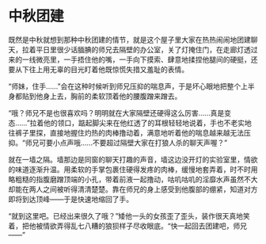 # 中秋团建

既然是中秋就想到那种中秋团建的情节，就是这个屋子里大家在热热闹闹地团建聊天，拉着平日里很少话腼腆的师兄去隔壁的办公室，关了灯掩住门，在走廊灯透过来的一线微亮里，一手捂住他的嘴，一手向下摸索、肆意地揉捏他腿间的硬挺，还要从下往上用无辜的目光盯着他既惊慌失措又羞耻的表情。

“师妹，住手……”会在这种时候听到师兄压抑的喘息声，于是坏心眼地把整个上半身都贴到他身上去，胸前的柔软顶着他的腰腹蹭来蹭去。

“哦？师兄不是也很喜欢吗？明明就在大家隔壁还硬得这么厉害……真是变态……”拉着他的领口，踮起脚尖来在他红透了的耳根轻轻地说着，手也不老实地往裤子里探，直接地握住灼热的肉棒撸动着，满意地听着他的喘息越来越无法压抑。“师兄可要小点声哦……不要超过隔壁大家在打狼人杀的聊天声喔？”

就在一墙之隔。墙那边是同窗的聊天打趣的声音，墙这边没开灯的实验室里，情欲的味道逐渐升温。用柔软的手掌包裹住硬得发疼的肉棒，缓慢地套弄着，时不时用略粗糙的指腹磨蹭顶端的小孔，带着前液一起撸动，咕叽咕叽的淫靡水声虽然不大却能在两人之间被听得清清楚楚。靠在师兄的身上感受到他腹部的绷紧，知道对方即将到达顶峰——于是快速地缩回了手。

“就到这里吧。已经出来很久了哦？”矮他一头的女孩歪了歪头，装作很天真地笑着，把他被情欲弄得乱七八糟的狼狈样子尽收眼底。“快一起回去团建吧，师兄——”